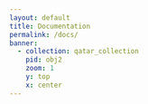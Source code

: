 ```yaml
---
layout: default
title: Documentation
permalink: /docs/
banner:
  - collection: qatar_collection
    pid: obj2
    zoom: 1
    y: top
    x: center
---
```

